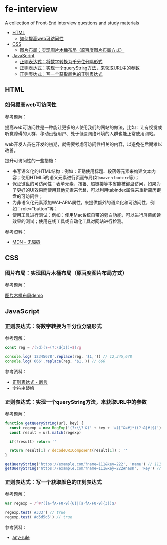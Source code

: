 # fe-interview
A collection of Front-End interview questions and study materials

* [HTML](#html)
  * [如何提高web可访问性](#如何提高web可访问性)
* [CSS](#css)
  * [图片布局：实现图片木桶布局（原百度图片布局方式）](#图片布局实现图片木桶布局原百度图片布局方式)
* [JavaScript](#javascript)
  * [正则表达式：将数字转换为千分位分隔形式](#正则表达式将数字转换为千分位分隔形式)
  * [正则表达式：实现一个queryString方法，来获取URL中的参数](#正则表达式实现一个querystring方法来获取url中的参数)
  * [正则表达式：写一个获取颜色的正则表达式](#正则表达式写一个获取颜色的正则表达式)
## HTML
### 如何提高web可访问性
参考题解：  

提高web可访问性是一种能让更多的人使用我们的网站的做法，比如：让有视觉或听觉障碍的人群、移动设备用户、处于低速网络环境的人群也能正常使用网站。

web开发人员在开发的初期，就需要考虑可访问性相关的内容，以避免在后期难以改善。

提升可访问性的一些措施：
- 书写语义化的HTML结构：例如：正确使用标题、段落等元素来构建文本内容；使用HTML5的语义元素进行页面布局(如`<nav>` `<footer>`等)；
- 保证键盘的可访问性：表单元素、按钮、超链接等本省能被键盘访问，如果为了更好的UI效果而使用其他元素来代替，可以利用tabindex属性来重新简历键盘的可访问性；
- 为非语义化元素添加WAI-ARIA属性，来提供额外的语义化和可访问性，例如：role="button"等；
- 使用工具进行测试：例如：使用Mac系统自带的旁白功能，可以进行屏幕阅读效果的测试；使用在线工具或自动化工具对网站进行检测。

参考资料：
- [MDN - 无障碍](https://developer.mozilla.org/zh-CN/docs/Web/Accessibility)
  
## CSS
### 图片布局：实现图片木桶布局（原百度图片布局方式）
参考题解：

[图片木桶布局demo](https://github.com/AlisaLiCn/image-layout-demo)


## JavaScript
### 正则表达式：将数字转换为千分位分隔形式
参考题解：
```javascript
const reg = /(\d)(?=(?:\d{3})+$)/g

console.log('12345678'.replace(reg, '$1,')) // 12,345,678
console.log('666'.replace(reg, '$1,')) // 666
```

参考资料：
- [正则表达式 - 断言](https://developer.mozilla.org/zh-CN/docs/Web/JavaScript/Guide/Regular_Expressions/Assertions#%E5%85%B6%E4%BB%96%E6%96%AD%E8%A8%80)
- [字符串替换](https://developer.mozilla.org/zh-CN/docs/Web/JavaScript/Reference/Global_Objects/String/replace#%E4%BD%BF%E7%94%A8%E5%AD%97%E7%AC%A6%E4%B8%B2%E4%BD%9C%E4%B8%BA%E5%8F%82%E6%95%B0)

### 正则表达式：实现一个queryString方法，来获取URL中的参数
参考题解：
```javascript
function getQueryString(url, key) {
  const regexp = new RegExp('(?:\\?|&)' + key + '=([^&=#]*)(?:&|#|$)')
  const result = url.match(regexp)

  if(!result) return ''

  return result[1] ? decodeURIComponent(result[1]) : ''
}

getQueryString('https://example.com/?name=111&key=222', 'name') // 111
getQueryString('https://example.com/?name=111&key=222#hash', 'key') // 222
```

### 正则表达式：写一个获取颜色的正则表达式
参考题解：
```javascript
var regexp = /^#?([a-fA-F0-9]{6}|[a-fA-F0-9]{3})$/

regexp.test('#333') // true
regexp.test('#d5d5d5') // true
```

参考资料：
- [any-rule](https://github.com/any86/any-rule#16%E8%BF%9B%E5%88%B6%E9%A2%9C%E8%89%B2)
